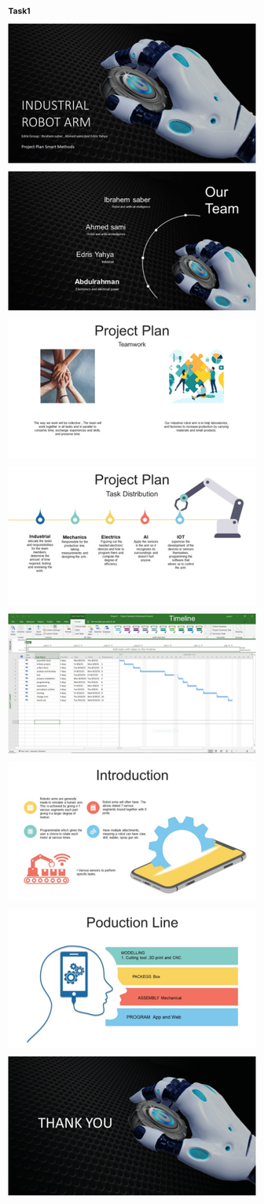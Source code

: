 ### Task1

![](https://github.com/cpeibrahem/Task1/blob/main/image/Slide1.JPG)

![](https://github.com/cpeibrahem/Task1/blob/main/image/Slide2.JPG)

![](https://github.com/cpeibrahem/Task1/blob/main/image/Slide3.JPG)

![](https://github.com/cpeibrahem/Task1/blob/main/image/Slide4.JPG)


![](https://github.com/cpeibrahem/Task1/blob/main/image/Slide5.JPG)


![](https://github.com/cpeibrahem/Task1/blob/main/image/Slide6.JPG)

![](https://github.com/cpeibrahem/Task1/blob/main/image/Slide7.JPG)

![](https://github.com/cpeibrahem/Task1/blob/main/image/Slide8.JPG)
